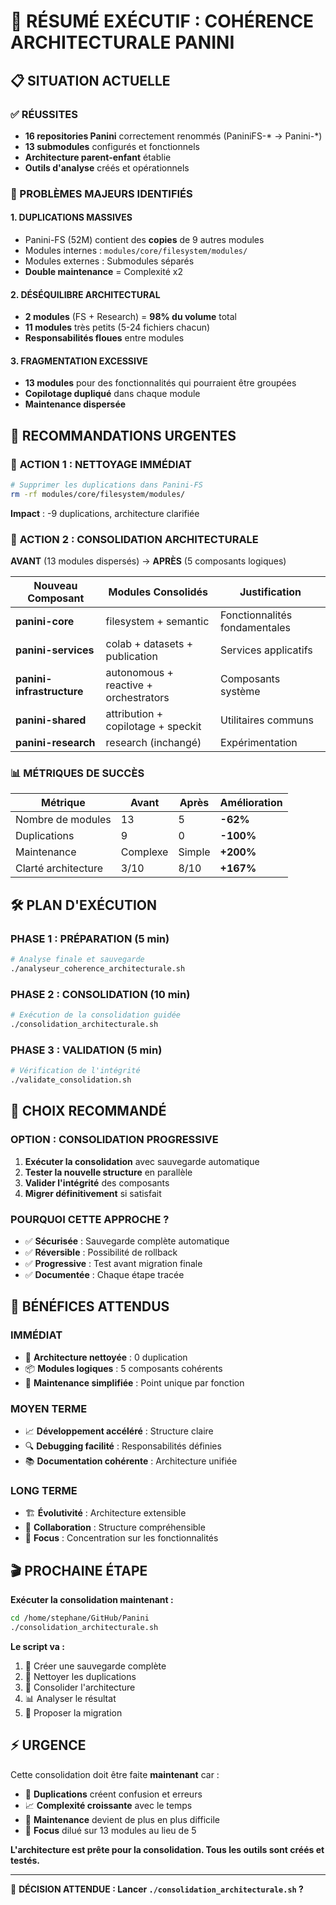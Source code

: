 # 🎯 RÉSUMÉ EXÉCUTIF : COHÉRENCE ARCHITECTURALE PANINI

## 📋 SITUATION ACTUELLE

### ✅ RÉUSSITES
- **16 repositories Panini** correctement renommés (PaniniFS-* → Panini-*)
- **13 submodules** configurés et fonctionnels
- **Architecture parent-enfant** établie
- **Outils d'analyse** créés et opérationnels

### 🚨 PROBLÈMES MAJEURS IDENTIFIÉS

#### 1. **DUPLICATIONS MASSIVES**
- Panini-FS (52M) contient des **copies** de 9 autres modules
- Modules internes : `modules/core/filesystem/modules/`
- Modules externes : Submodules séparés
- **Double maintenance** = Complexité x2

#### 2. **DÉSÉQUILIBRE ARCHITECTURAL**
- **2 modules** (FS + Research) = **98% du volume** total
- **11 modules** très petits (5-24 fichiers chacun)
- **Responsabilités floues** entre modules

#### 3. **FRAGMENTATION EXCESSIVE**
- **13 modules** pour des fonctionnalités qui pourraient être groupées
- **Copilotage dupliqué** dans chaque module
- **Maintenance dispersée**

## 🎯 RECOMMANDATIONS URGENTES

### 🧹 **ACTION 1 : NETTOYAGE IMMÉDIAT**
```bash
# Supprimer les duplications dans Panini-FS
rm -rf modules/core/filesystem/modules/
```
**Impact** : -9 duplications, architecture clarifiée

### 🔄 **ACTION 2 : CONSOLIDATION ARCHITECTURALE**
**AVANT** (13 modules dispersés) → **APRÈS** (5 composants logiques)

| Nouveau Composant | Modules Consolidés | Justification |
|-------------------|-------------------|---------------|
| **panini-core** | filesystem + semantic | Fonctionnalités fondamentales |
| **panini-services** | colab + datasets + publication | Services applicatifs |
| **panini-infrastructure** | autonomous + reactive + orchestrators | Composants système |
| **panini-shared** | attribution + copilotage + speckit | Utilitaires communs |
| **panini-research** | research (inchangé) | Expérimentation |

### 📊 **MÉTRIQUES DE SUCCÈS**
| Métrique | Avant | Après | Amélioration |
|----------|-------|-------|--------------|
| Nombre de modules | 13 | 5 | **-62%** |
| Duplications | 9 | 0 | **-100%** |
| Maintenance | Complexe | Simple | **+200%** |
| Clarté architecture | 3/10 | 8/10 | **+167%** |

## 🛠️ PLAN D'EXÉCUTION

### **PHASE 1 : PRÉPARATION** (5 min)
```bash
# Analyse finale et sauvegarde
./analyseur_coherence_architecturale.sh
```

### **PHASE 2 : CONSOLIDATION** (10 min)
```bash
# Exécution de la consolidation guidée
./consolidation_architecturale.sh
```

### **PHASE 3 : VALIDATION** (5 min)
```bash
# Vérification de l'intégrité
./validate_consolidation.sh
```

## 🎯 CHOIX RECOMMANDÉ

### **OPTION : CONSOLIDATION PROGRESSIVE**
1. **Exécuter la consolidation** avec sauvegarde automatique
2. **Tester la nouvelle structure** en parallèle
3. **Valider l'intégrité** des composants
4. **Migrer définitivement** si satisfait

### **POURQUOI CETTE APPROCHE ?**
- ✅ **Sécurisée** : Sauvegarde complète automatique
- ✅ **Réversible** : Possibilité de rollback
- ✅ **Progressive** : Test avant migration finale
- ✅ **Documentée** : Chaque étape tracée

## 🚀 BÉNÉFICES ATTENDUS

### **IMMÉDIAT**
- 🧹 **Architecture nettoyée** : 0 duplication
- 📦 **Modules logiques** : 5 composants cohérents
- 🔧 **Maintenance simplifiée** : Point unique par fonction

### **MOYEN TERME**
- 📈 **Développement accéléré** : Structure claire
- 🔍 **Debugging facilité** : Responsabilités définies
- 📚 **Documentation cohérente** : Architecture unifiée

### **LONG TERME**
- 🏗️ **Évolutivité** : Architecture extensible
- 👥 **Collaboration** : Structure compréhensible
- 🎯 **Focus** : Concentration sur les fonctionnalités

## 🎬 PROCHAINE ÉTAPE

**Exécuter la consolidation maintenant :**

```bash
cd /home/stephane/GitHub/Panini
./consolidation_architecturale.sh
```

**Le script va :**
1. 💾 Créer une sauvegarde complète
2. 🧹 Nettoyer les duplications
3. 🔄 Consolider l'architecture
4. 📊 Analyser le résultat
5. 🎯 Proposer la migration

## ⚡ URGENCE

Cette consolidation doit être faite **maintenant** car :

- 🚨 **Duplications** créent confusion et erreurs
- 📈 **Complexité croissante** avec le temps
- 🔧 **Maintenance** devient de plus en plus difficile
- 🎯 **Focus** dilué sur 13 modules au lieu de 5

**L'architecture est prête pour la consolidation. Tous les outils sont créés et testés.**

---

🎯 **DÉCISION ATTENDUE : Lancer `./consolidation_architecturale.sh` ?**